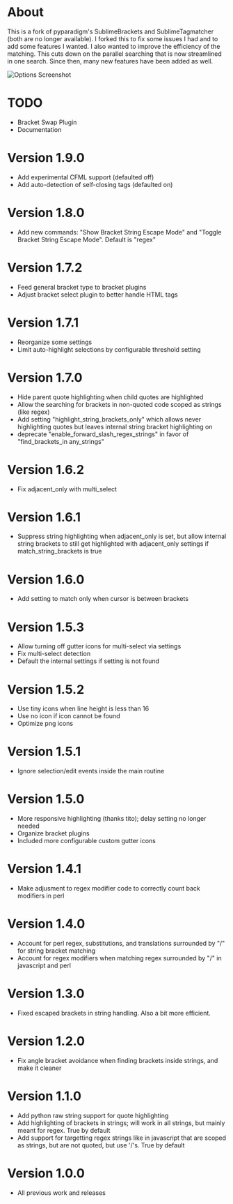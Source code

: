 # About
This is a fork of pyparadigm's SublimeBrackets and SublimeTagmatcher (both are no longer available).  I forked this to fix some issues I had and to add some features I wanted.  I also wanted to improve the efficiency of the matching.  This cuts down on the parallel searching that is now streamlined in one search.  Since then, many new features have been added as well.

![Options Screenshot](https://github.com/facelessuser/BracketHighlighter/raw/master/example.png)

# TODO
- Bracket Swap Plugin
- Documentation

# Version 1.9.0
- Add experimental CFML support (defaulted off)
- Add auto-detection of self-closing tags (defaulted on)

# Version 1.8.0
- Add new commands: "Show Bracket String Escape Mode" and "Toggle Bracket String Escape Mode".  Default is "regex"

# Version 1.7.2
- Feed general bracket type to bracket plugins
- Adjust bracket select plugin to better handle HTML tags

# Version 1.7.1
- Reorganize some settings
- Limit auto-highlight selections by configurable threshold setting

# Version 1.7.0
- Hide parent quote highlighting when child quotes are highlighted
- Allow the searching for brackets in non-quoted code scoped as strings (like regex)
- Add setting "highlight_string_brackets_only" which allows never highlighting quotes but leaves internal string bracket highlighting on
- deprecate "enable_forward_slash_regex_strings" in favor of "find_brackets_in any_strings"

# Version 1.6.2
- Fix adjacent_only with multi_select

# Version 1.6.1
- Suppress string highlighting when adjacent_only is set, but allow internal string brackets to still get highlighted with adjacent_only settings if match_string_brackets is true

# Version 1.6.0
- Add setting to match only when cursor is between brackets

# Version 1.5.3
- Allow turning off gutter icons for multi-select via settings
- Fix multi-select detection
- Default the internal settings if setting is not found

# Version 1.5.2
- Use tiny icons when line height is less than 16
- Use no icon if icon cannot be found
- Optimize png icons

# Version 1.5.1
- Ignore selection/edit events inside the main routine

# Version 1.5.0
- More responsive highlighting (thanks tito); delay setting no longer needed
- Organize bracket plugins
- Included more configurable custom gutter icons

# Version 1.4.1
- Make adjusment to regex modifier code to correctly count back modifiers in perl

# Version 1.4.0
- Account for perl regex, substitutions, and translations surrounded by "/" for string bracket matching
- Account for regex modifiers when matching regex surrounded by "/" in javascript and perl

# Version 1.3.0
- Fixed escaped brackets in string handling.  Also a bit more efficient.

# Version 1.2.0
- Fix angle bracket avoidance when finding brackets inside strings, and make it cleaner

# Version 1.1.0
- Add python raw string support for quote highlighting
- Add highlighting of brackets in strings; will work in all strings, but mainly meant for regex.  True by default
- Add support for targetting regex strings like in javascript that are scoped as strings, but are not quoted, but use '/'s. True by default

# Version 1.0.0
- All previous work and releases
